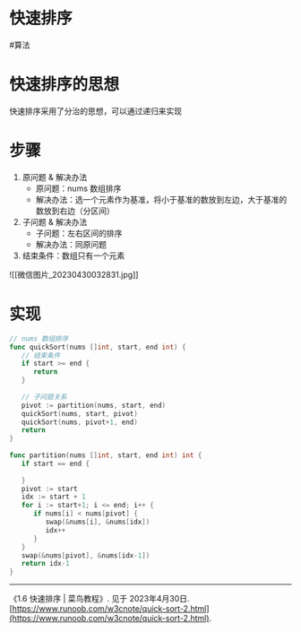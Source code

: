 # 快速排序

<!--more-->


#算法 

# 快速排序的思想
快速排序采用了分治的思想，可以通过递归来实现

# 步骤

1. 原问题 & 解决办法
	- 原问题：nums 数组排序
	- 解决办法：选一个元素作为基准，将小于基准的数放到左边，大于基准的数放到右边（分区间）
2. 子问题 & 解决办法
	- 子问题：左右区间的排序
	- 解决办法：同原问题
3. 结束条件：数组只有一个元素

![[微信图片_20230430032831.jpg]]

# 实现

```go
// nums 数组排序  
func quickSort(nums []int, start, end int) {  
   // 结束条件  
   if start >= end {  
      return  
   }  
  
   // 子问题关系  
   pivot := partition(nums, start, end)  
   quickSort(nums, start, pivot)  
   quickSort(nums, pivot+1, end)  
   return  
}  
  
func partition(nums []int, start, end int) int {  
   if start == end {  
  
   }  
   pivot := start  
   idx := start + 1  
   for i := start+1; i <= end; i++ {  
      if nums[i] < nums[pivot] {  
         swap(&nums[i], &nums[idx])  
         idx++  
      }  
   }  
   swap(&nums[pivot], &nums[idx-1])  
   return idx-1  
}
```


---
《1.6 快速排序 | 菜鸟教程》. 见于 2023年4月30日. [https://www.runoob.com/w3cnote/quick-sort-2.html](https://www.runoob.com/w3cnote/quick-sort-2.html).
